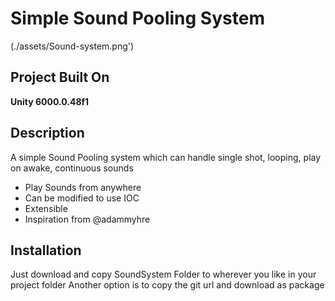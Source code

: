 # Simple Sound Pooling System

(./assets/Sound-system.png')

## Project Built On
**Unity 6000.0.48f1**


## Description

A simple Sound Pooling system which can handle single shot, looping, play on awake, continuous sounds
- Play Sounds from anywhere
- Can be modified to use IOC
- Extensible
- Inspiration from @adammyhre

## Installation
Just download and copy SoundSystem Folder to wherever you like in your project folder
Another option is to copy the git url and download as package
